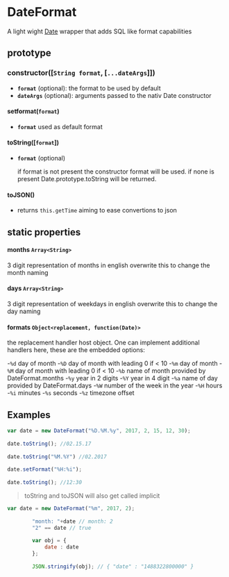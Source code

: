 # DateFormat

A light wight [Date](https://developer.mozilla.org/en-US/docs/Web/JavaScript/Reference/Global_Objects/Date) wrapper that adds SQL like format capabilities


## prototype

### constructor([`String format`, [`...dateArgs`]])

- **`format`** (optional): the format to be used by default
- **`dateArgs`** (optional): arguments passed to the nativ Date constructor

#### setformat(`format`)
  
- **`format`** used as default format
		
#### toString([`format`])
- **`format`** (optional)

   if format is not present the constructor format will be used.
   if none is present Date.prototype.toString will be returned.
   
#### toJSON()
- returns `this.getTime` aiming to ease convertions to json
		
## static properties
#### months `Array<String>`
  3 digit representation of months in english 
  overwrite this to change the month naming
		
#### days `Array<String>`
  3 digit representation of weekdays in english
  overwrite this to change the day naming

#### formats `Object<replacement, function(Date)>`
the replacement handler host object. One can implement additional handlers here, these are the embedded options:
		
-`%d` day of month
-`%D` day of month with leading 0 if < 10
-`%m` day of month
-`%M` day of month with leading 0 if < 10
-`%b` name of month provided by DateFormat.months
-`%y` year in 2 digits
-`%Y` year in 4 digit 
-`%a` name of day provided by DateFormat.days
-`%W` number of the week in the year
-`%H` hours
-`%i` minutes
-`%s` seconds
-`%z` timezone offset
		
## Examples

```javascript
var date = new DateFormat("%D.%M.%y", 2017, 2, 15, 12, 30);
		
date.toString(); //02.15.17
		
date.toString("%M.%Y") //02.2017
		
date.setFormat("%H:%i");
		
date.toString(); //12:30
```

> toString and toJSON will also get called implicit

```javascript
var date = new DateFormat("%m", 2017, 2);
		
		"month: "+date // month: 2
		"2" == date // true
		
		var obj = {
			date : date
		};
		
		JSON.stringify(obj); // { "date" : "1488322800000" }
```
